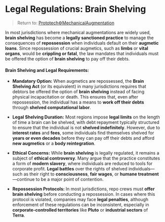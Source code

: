 # Legal Regulations: Brain Shelving
> Return to: [Prototech⚙️MechanicalAugmentation](Prototech⚙️MechanicalAugmentation.md)

In most jurisdictions where mechanical augmentations are widely used, **brain shelving** has become a **legally sanctioned practice** to manage the consequences of **repossession** when individuals default on their **augmetic loans**. Since repossession of crucial augmetics, such as **limbs** or **vital organs**, would be **crippling or fatal**, the law mandates that individuals must be offered the option of **brain shelving** to pay off their debts.

#### **Brain Shelving and Legal Requirements:**

- **Mandatory Option:** When augmetics are repossessed, the **Brain Shelving Act** (or its equivalent) in many jurisdictions requires that debtors be offered the option of **brain shelving** instead of facing physical incapacitation or death. This ensures that, even after repossession, the individual has a means to **work off their debts** through **shelved computational labor**.
    
- **Legal Shelving Duration:** Most regions impose **legal limits** on the length of time a brain can be shelved, with debt repayment typically structured to ensure that the individual is not **shelved indefinitely**. However, due to **interest rates** and **fees**, some individuals find themselves shelved for **years or even decades** before they can pay off their debts and afford **new augmetics** or a **body reintegration**.
    
- **Ethical Concerns:** While **brain shelving** is legally regulated, it remains a subject of **ethical controversy**. Many argue that the practice constitutes a form of **modern slavery**, where individuals are reduced to tools for corporate profit. **Legal battles** over the rights of shelved individuals—such as their right to **consciousness**, **fair wages**, or **humane treatment**—continue to be a major point of contention.
    
- **Repossession Protocols:** In most jurisdictions, repo crews must **offer brain shelving** before conducting a repossession. In cases where this protocol is violated, companies may face **legal penalties**, although enforcement of these regulations can be inconsistent, especially in **corporate-controlled territories** like **Pluto** or **industrial sectors** of **Terra**.